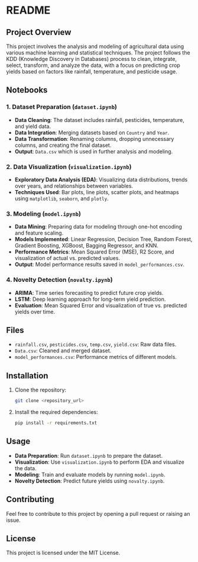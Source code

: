 # README

## Project Overview

This project involves the analysis and modeling of agricultural data using various machine learning and statistical techniques. The project follows the KDD (Knowledge Discovery in Databases) process to clean, integrate, select, transform, and analyze the data, with a focus on predicting crop yields based on factors like rainfall, temperature, and pesticide usage.

## Notebooks

### 1. **Dataset Preparation (`dataset.ipynb`)**
- **Data Cleaning**: The dataset includes rainfall, pesticides, temperature, and yield data.
- **Data Integration**: Merging datasets based on `Country` and `Year`.
- **Data Transformation**: Renaming columns, dropping unnecessary columns, and creating the final dataset.
- **Output**: `Data.csv` which is used in further analysis and modeling.

### 2. **Data Visualization (`visualization.ipynb`)**
- **Exploratory Data Analysis (EDA)**: Visualizing data distributions, trends over years, and relationships between variables.
- **Techniques Used**: Bar plots, line plots, scatter plots, and heatmaps using `matplotlib`, `seaborn`, and `plotly`.

### 3. **Modeling (`model.ipynb`)**
- **Data Mining**: Preparing data for modeling through one-hot encoding and feature scaling.
- **Models Implemented**: Linear Regression, Decision Tree, Random Forest, Gradient Boosting, XGBoost, Bagging Regressor, and KNN.
- **Performance Metrics**: Mean Squared Error (MSE), R2 Score, and visualization of actual vs. predicted values.
- **Output**: Model performance results saved in `model_performances.csv`.

### 4. **Novelty Detection (`novalty.ipynb`)**
- **ARIMA**: Time series forecasting to predict future crop yields.
- **LSTM**: Deep learning approach for long-term yield prediction.
- **Evaluation**: Mean Squared Error and visualization of true vs. predicted yields over time.

## Files
- `rainfall.csv`, `pesticides.csv`, `temp.csv`, `yield.csv`: Raw data files.
- `Data.csv`: Cleaned and merged dataset.
- `model_performances.csv`: Performance metrics of different models.

## Installation

1. Clone the repository:
    ```bash
    git clone <repository_url>
    ```
2. Install the required dependencies:
    ```bash
    pip install -r requirements.txt
    ```

## Usage

- **Data Preparation**: Run `dataset.ipynb` to prepare the dataset.
- **Visualization**: Use `visualization.ipynb` to perform EDA and visualize the data.
- **Modeling**: Train and evaluate models by running `model.ipynb`.
- **Novelty Detection**: Predict future yields using `novalty.ipynb`.

## Contributing

Feel free to contribute to this project by opening a pull request or raising an issue.

## License

This project is licensed under the MIT License.
